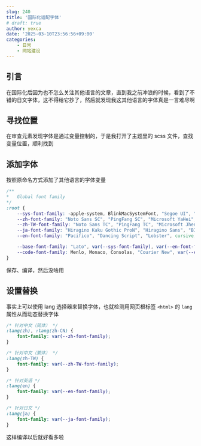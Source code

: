 ```yaml
---
slug: 240
title: '国际化适配字体'
# draft: true
author: yexca
date: '2025-03-10T23:56:56+09:00'
categories:
    - 日常
    - 网站建设
---
```


## 引言

在国际化后因为也不怎么关注其他语言的文章，直到我之前冲浪的时候，看到了不错的日文字体，这不得给它抄了，然后就发现我这其他语言的字体真是一言难尽啊

## 寻找位置

在审查元素发现字体是通过变量控制的，于是我打开了主题里的 scss 文件，查找变量位置，顺利找到

## 添加字体

按照原命名方式添加了其他语言的字体变量

```scss
/**
*   Global font family
*/
:root {
    --sys-font-family: -apple-system, BlinkMacSystemFont, "Segoe UI", "Droid Sans", "Helvetica Neue";
    --zh-font-family: "Noto Sans SC", "PingFang SC", "Microsoft YaHei";
    --zh-TW-font-family: "Noto Sans TC", "PingFang TC", "Microsoft JhengHei";
    --ja-font-family: "Hiragino Kaku Gothic ProN", "Hiragino Sans", "BIZ UDPGothic", Meiryo;
    --en-font-family: "Pacifico", "Dancing Script", "Lobster", cursive;

    --base-font-family: "Lato", var(--sys-font-family), var(--en-font-family), var(--zh-font-family), var(--zh-TW-font-family), var(--ja-font-family), sans-serif;
    --code-font-family: Menlo, Monaco, Consolas, "Courier New", var(--en-font-family), var(--zh-font-family), var(--zh-TW-font-family), var(--ja-font-family), monospace;
}
```

保存、编译，然后没啥用

## 设置替换

事实上可以使用 lang 选择器来替换字体，也就检测用网页根标签 `<html>` 的 `lang` 属性从而动态替换字体

```scss
/* 针对中文（简体） */
:lang(zh), :lang(zh-CN) {
    font-family: var(--zh-font-family);
}

/* 针对中文（繁体） */
:lang(zh-TW) {
    font-family: var(--zh-TW-font-family);
}

/* 针对英语 */
:lang(en) {
    font-family: var(--en-font-family);
}

/* 针对日文 */
:lang(ja) {
    font-family: var(--ja-font-family);
}
```

这样编译以后就好看多啦
